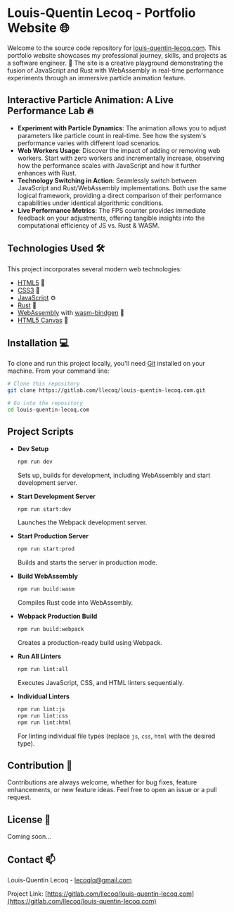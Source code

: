 # Louis-Quentin Lecoq - Portfolio Website 🌐

Welcome to the source code repository for [louis-quentin-lecoq.com](https://louis-quentin-lecoq.com). This portfolio website showcases my professional journey, skills, and projects as a software engineer. 🚀 The site is a creative playground demonstrating the fusion of JavaScript and Rust with WebAssembly in real-time performance experiments through an immersive particle animation feature.

## Interactive Particle Animation: A Live Performance Lab 🔥

- **Experiment with Particle Dynamics**: The animation allows you to adjust parameters like particle count in real-time. See how the system's performance varies with different load scenarios.
- **Web Workers Usage**: Discover the impact of adding or removing web workers. Start with zero workers and incrementally increase, observing how the performance scales with JavaScript and how it further enhances with Rust.
- **Technology Switching in Action**: Seamlessly switch between JavaScript and Rust/WebAssembly implementations. Both use the same logical framework, providing a direct comparison of their performance capabilities under identical algorithmic conditions.
- **Live Performance Metrics**: The FPS counter provides immediate feedback on your adjustments, offering tangible insights into the computational efficiency of JS vs. Rust & WASM.

## Technologies Used 🛠️

This project incorporates several modern web technologies:

- [HTML5](https://developer.mozilla.org/en-US/docs/Web/Guide/HTML/HTML5) 📄
- [CSS3](https://developer.mozilla.org/en-US/docs/Web/CSS) 🎨
- [JavaScript](https://developer.mozilla.org/en-US/docs/Web/JavaScript) ⚙️
- [Rust](https://www.rust-lang.org/) 🦀
- [WebAssembly](https://webassembly.org/) with [wasm-bindgen](https://rustwasm.github.io/wasm-bindgen/) 🔩
- [HTML5 Canvas](https://developer.mozilla.org/en-US/docs/Web/API/Canvas_API) 🎨

## Installation 💻

To clone and run this project locally, you'll need [Git](https://git-scm.com) installed on your machine. From your command line:

```bash
# Clone this repository
git clone https://gitlab.com/llecoq/louis-quentin-lecoq.com.git

# Go into the repository
cd louis-quentin-lecoq.com
```

## Project Scripts

- **Dev Setup**
  ```bash
  npm run dev
  ```
  Sets up, builds for development, including WebAssembly and start development server.

- **Start Development Server**
  ```bash
  npm run start:dev
  ```
  Launches the Webpack development server.

- **Start Production Server**
  ```bash
  npm run start:prod
  ```
  Builds and starts the server in production mode.

- **Build WebAssembly**
  ```bash
  npm run build:wasm
  ```
  Compiles Rust code into WebAssembly.

- **Webpack Production Build**
  ```bash
  npm run build:webpack
  ```
  Creates a production-ready build using Webpack.

- **Run All Linters**
  ```bash
  npm run lint:all
  ```
  Executes JavaScript, CSS, and HTML linters sequentially.

- **Individual Linters**
  ```bash
  npm run lint:js
  npm run lint:css
  npm run lint:html
  ```
  For linting individual file types (replace `js`, `css`, `html` with the desired type).

## Contribution 🤝

Contributions are always welcome, whether for bug fixes, feature enhancements, or new feature ideas. Feel free to open an issue or a pull request.

## License 📝

Coming soon...

## Contact 📫

Louis-Quentin Lecoq - lecoqlq@gmail.com

Project Link: [https://gitlab.com/llecoq/louis-quentin-lecoq.com](https://gitlab.com/llecoq/louis-quentin-lecoq.com)
